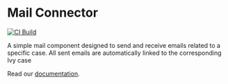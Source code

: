 # Mail Connector

[![CI Build](https://github.com/axonivy-market/mail-connector/actions/workflows/ci.yml/badge.svg)](https://github.com/axonivy-market/mail-connector/actions/workflows/ci.yml)

A simple mail component designed to send and receive emails related to a specific case. All sent emails are automatically linked to the corresponding Ivy case

Read our [documentation](mail-connector-product/README.md).
